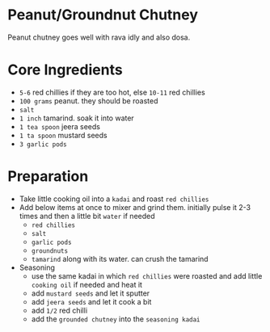 # Peanut/Groundnut Chutney
Peanut chutney goes well with rava idly and also dosa.

# Core Ingredients
- `5-6` red chillies if they are too hot, else `10-11` red chillies
- `100 grams` peanut. they should be roasted
- `salt`
- `1 inch` tamarind. soak it into water
- `1 tea spoon` jeera seeds
- `1 ta spoon` mustard seeds
- `3 garlic pods`

# Preparation

- Take little cooking oil into a `kadai` and roast `red chillies`
- Add below items at once to mixer and grind them. initially pulse it 2-3 times and then  a little bit `water` if needed
   - `red chillies`
   - `salt`
   - `garlic pods`
   - `groundnuts`
   - `tamarind` along with its water. can crush the tamarind
- Seasoning
  - use the same kadai in which `red chillies` were roasted and add little `cooking oil` if needed and heat it
  - add `mustard seeds` and let it sputter
  - add `jeera seeds` and let it cook a bit
  - add `1/2` red chilli
  - add the `grounded chutney` into the `seasoning kadai`
 
